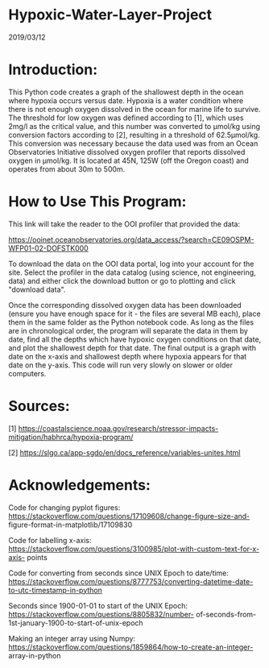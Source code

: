 # Hypoxic-Water-Layer-Project
2019/03/12

# Introduction:

This Python code creates a graph of the shallowest depth in the ocean where hypoxia occurs versus date. 
Hypoxia is a water condition where there is not enough oxygen dissolved in the ocean for marine life to 
survive. The threshold for low oxygen was defined according to [1], which uses 2mg/l as the critical value, 
and this number was converted to μmol/kg using conversion factors according to [2], resulting in a 
threshold of 62.5μmol/kg. This conversion was necessary because the data used was from an Ocean 
Observatories Initiative dissolved oxygen profiler that reports dissolved oxygen in μmol/kg. It is located 
at 45N, 125W (off the Oregon coast) and operates from about 30m to 500m.

# How to Use This Program:

This link will take the reader to the OOI profiler that provided the data: 

https://ooinet.oceanobservatories.org/data_access/?search=CE09OSPM-WFP01-02-DOFSTK000 

To download the data on the OOI data portal, log into your account for the site. Select the profiler in the 
data catalog (using science, not engineering, data) and either click the download button or go to plotting 
and click "download data".

Once the corresponding dissolved oxygen data has been downloaded (ensure you have enough space for it - the 
files are several MB each), place them in the same folder as the Python notebook code. As long as the files 
are in chronological order, the program will separate the data in them by date, find all the depths which 
have hypoxic oxygen conditions on that date, and plot the shallowest depth for that date. The final output 
is a graph with date on the x-axis and shallowest depth where hypoxia appears for that date on the y-axis. 
This code will run very slowly on slower or older computers.

# Sources:

[1] https://coastalscience.noaa.gov/research/stressor-impacts-mitigation/habhrca/hypoxia-program/

[2] https://slgo.ca/app-sgdo/en/docs_reference/variables-unites.html

# Acknowledgements:

Code for changing pyplot figures: https://stackoverflow.com/questions/17109608/change-figure-size-and-
figure-format-in-matplotlib/17109830

Code for labelling x-axis: https://stackoverflow.com/questions/3100985/plot-with-custom-text-for-x-axis-
points

Code for converting from seconds since UNIX Epoch to date/time: 
https://stackoverflow.com/questions/8777753/converting-datetime-date-to-utc-timestamp-in-python

Seconds since 1900-01-01 to start of the UNIX Epoch: https://stackoverflow.com/questions/8805832/number-
of-seconds-from-1st-january-1900-to-start-of-unix-epoch

Making an integer array using Numpy: https://stackoverflow.com/questions/1859864/how-to-create-an-integer-
array-in-python
